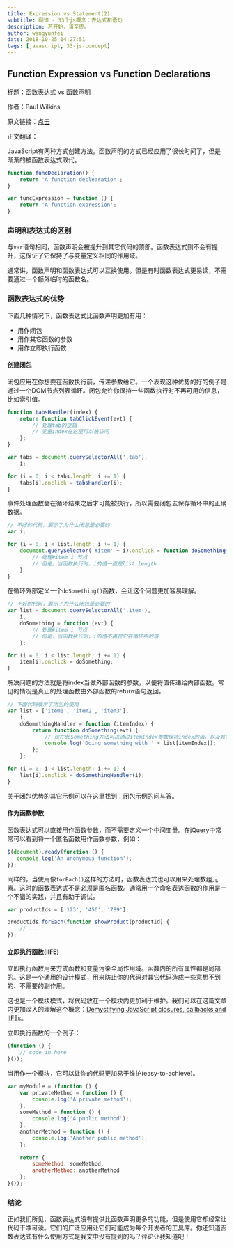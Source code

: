 ```yaml
---
title: Expression vs Statement(2)
subtitle: 翻译 - 33个js概念：表达式和语句
description: 若开始，请至终。
author: wangyunfei
date: 2018-10-25 14:27:51
tags: [javascript, 33-js-concept]
---
```


## Function Expression vs Function Declarations

标题：函数表达式 vs 函数声明

作者：Paul Wilkins

原文链接：[点击](https://www.sitepoint.com/function-expressions-vs-declarations/)

正文翻译：

JavaScript有两种方式创建方法。函数声明的方式已经应用了很长时间了，但是渐渐的被函数表达式取代。

```javascript
function funcDeclaration() {
    return 'A function declearation';
}

var funcExpression = function () {
    return 'A function expression';
}
```

### 声明和表达式的区别

与`var`语句相同，函数声明会被提升到其它代码的顶部。函数表达式则不会有提升，这保证了它保持了与变量定义相同的作用域。

通常讲，函数声明和函数表达式可以互换使用。但是有时函数表达式更易读，不需要通过一个额外临时的函数名。

### 函数表达式的优势

下面几种情况下，函数表达式比函数声明更加有用：

- 用作闭包
- 用作其它函数的参数
- 用作立即执行函数

#### 创建闭包

闭包应用在你想要在函数执行前，传递参数给它。一个表现这种优势的好的例子是通过一个DOM节点列表循环。闭包允许你保持一些函数执行时不再可用的信息，比如索引值。

```javascript
function tabsHandler(index) {
    return function tabClickEvent(evt) {
        // 处理tab的逻辑
        // 变量index在这里可以被访问
    };
}

var tabs = document.querySelectorAll('.tab'),
    i;

for (i = 0; i < tabs.length; i += 1) {
    tabs[i].onclick = tabsHandler(i);
}
```

事件处理函数会在循环结束之后才可能被执行，所以需要闭包去保存循环中的正确数据。

```javascript
// 不好的代码，展示了为什么闭包是必要的
var i;

for (i = 0; i < list.length; i += 1) {
    document.querySelector('#item' + i).onclick = function doSomething(evt) {
        // 处理#item i 节点
        // 但是，当函数执行时，i的值一直是list.length
    }
}
```

在循环外部定义一个`doSomething()`函数，会让这个问题更加容易理解。

```javascript
// 不好的代码，展示了为什么闭包是必要的
var list = document.querySelectorAll('.item'),
    i,
    doSomething = function (evt) {
        // 处理#item i 节点
        // 但是，当函数执行时，i的值不再是它在循环中的值
    };

for (i = 0; i < list.length; i += 1) {
    item[i].onclick = doSomething;
}
```

解决问题的方法就是将index当做外部函数的参数，以便将值传递给内部函数。常见的情况是真正的处理函数由外部函数的return语句返回。

```javascript
// 下面代码展示了闭包的使用
var list = ['item1', 'item2', 'item3'],
    i,
    doSomethingHandler = function (itemIndex) {
        return function doSomething(evt) {
            // 现在doSomething方法可以通过itemIndex参数保持index的值，以及其它可用的变量。
            console.log('Doing something with ' + list[itemIndex]);
        };
    };

for (i = 0; i < list.length; i += 1) {
    list[i].onclick = doSomethingHandler(i);
}
```

关于闭包优势的其它示例可以在这里找到：[闭包示例的问与答](http://jibbering.com/faq/faq_notes/closures.html#clClDo)。

#### 作为函数参数

函数表达式可以直接用作函数参数，而不需要定义一个中间变量。在jQuery中常常可以看到将一个匿名函数用作函数参数，例如：

```javascript
$(document).ready(function () {
   console.log('An anonymous function'); 
});
```

同样的，当使用像`forEach()`这样的方法时，函数表达式也可以用来处理数组元素。这时的函数表达式不是必须是匿名函数。通常用一个命名表达函数的作用是一个不错的实践，并且有助于调试。

```javascript
var productIds = ['123', '456', '789'];

productIds.forEach(function showProduct(productId) {
   	// ... 
});
```

#### 立即执行函数(IIFE)

立即执行函数用来方式函数和变量污染全局作用域。函数内的所有属性都是局部的。这是一个通用的设计模式，用来防止你的代码对其它代码造成一些意想不到的、不需要的副作用。

这也是一个模块模式，将代码放在一个模块内更加利于维护。我们可以在这篇文章内更加深入的理解这个概念：[Demystifying JavaScript closures, callbacks and IIFEs](https://www.sitepoint.com/demystifying-javascript-closures-callbacks-iifes/)。

立即执行函数的一个例子：

```javascript
(function () {
    // code in here
}());
```

当用作一个模块，它可以让你的代码更加易于维护(easy-to-achieve)。

```javascript
var myModule = (function () {
    var privateMethod = function () {
      	console.log('A private method');  
    },
    someMethod = function () {
        console.log('A public method');
    },
    anotherMethod = function () {
        console.log('Another public method');  
    };
    
	return {
        someMethod: someMethod,
        anotherMethod: anotherMethod
    };
}());
```

### 结论

正如我们所见，函数表达式没有提供比函数声明更多的功能，但是使用它却经常让代码干净可读。它们的广泛应用让它们可能成为每个开发者的工具库。你还知道函数表达式有什么使用方式是我文中没有提到的吗？评论让我知道吧！
